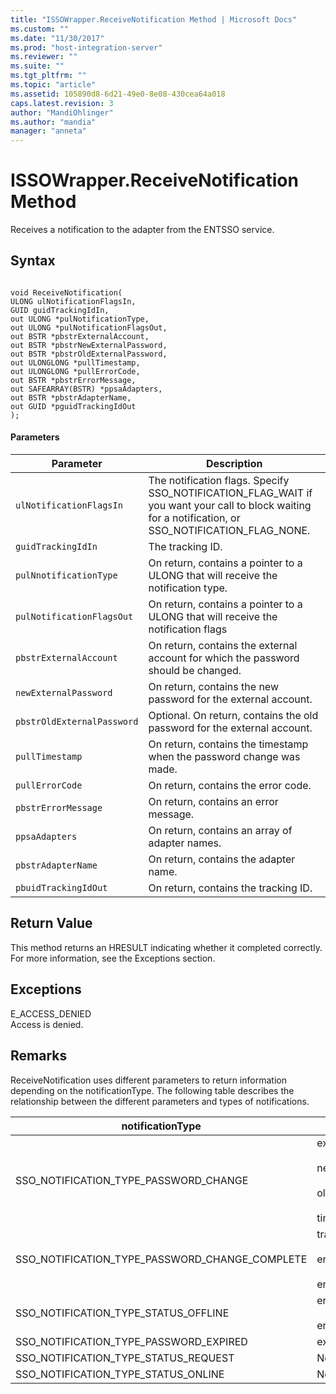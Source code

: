 ```yaml
---
title: "ISSOWrapper.ReceiveNotification Method | Microsoft Docs"
ms.custom: ""
ms.date: "11/30/2017"
ms.prod: "host-integration-server"
ms.reviewer: ""
ms.suite: ""
ms.tgt_pltfrm: ""
ms.topic: "article"
ms.assetid: 105890d8-6d21-49e0-8e08-430cea64a018
caps.latest.revision: 3
author: "MandiOhlinger"
ms.author: "mandia"
manager: "anneta"
---
```

# ISSOWrapper.ReceiveNotification Method
Receives a notification to the adapter from the ENTSSO service.  
  
## Syntax  
  
```cpp#  
  
void ReceiveNotification(  
ULONG ulNotificationFlagsIn,  
GUID guidTrackingIdIn,  
out ULONG *pulNotificationType,  
out ULONG *pulNotificationFlagsOut,  
out BSTR *pbstrExternalAccount,  
out BSTR *pbstrNewExternalPassword,  
out BSTR *pbstrOldExternalPassword,  
out ULONGLONG *pullTimestamp,  
out ULONGLONG *pullErrorCode,  
out BSTR *pbstrErrorMessage,  
out SAFEARRAY(BSTR) *ppsaAdapters,  
out BSTR *pbstrAdapterName,  
out GUID *pguidTrackingIdOut  
);  
```  
  
#### Parameters  
  
|Parameter|Description|  
|---------------|-----------------|  
|`ulNotificationFlagsIn`|The notification flags. Specify SSO_NOTIFICATION_FLAG_WAIT if you want your call to block waiting for a notification, or SSO_NOTIFICATION_FLAG_NONE.|  
|`guidTrackingIdIn`|The tracking ID.|  
|`pulNnotificationType`|On return, contains a pointer to a ULONG that will receive the notification type.|  
|`pulNotificationFlagsOut`|On return, contains a pointer to a ULONG that will receive the notification flags|  
|`pbstrExternalAccount`|On return, contains the external account for which the password should be changed.|  
|`newExternalPassword`|On return, contains the new password for the external account.|  
|`pbstrOldExternalPassword`|Optional. On return, contains the old password for the external account.|  
|`pullTimestamp`|On return, contains the timestamp when the password change was made.|  
|`pullErrorCode`|On return, contains the error code.|  
|`pbstrErrorMessage`|On return, contains an error message.|  
|`ppsaAdapters`|On return, contains an array of adapter names.|  
|`pbstrAdapterName`|On return, contains the adapter name.|  
|`pbuidTrackingIdOut`|On return, contains the tracking ID.|  
  
## Return Value  
 This method returns an HRESULT indicating whether it completed correctly. For more information, see the Exceptions section.  
  
## Exceptions  
 E_ACCESS_DENIED  
 Access is denied.  
  
## Remarks  
 ReceiveNotification uses different parameters to return information depending on the notificationType. The following table describes the relationship between the different parameters and types of notifications.  
  
|notificationType|Parameters|  
|----------------------|----------------|  
|SSO_NOTIFICATION_TYPE_PASSWORD_CHANGE|externalAccount<br /><br /> newExternalPassword<br /><br /> oldExternalPassword<br /><br /> timestamp|  
|SSO_NOTIFICATION_TYPE_PASSWORD_CHANGE_COMPLETE|trackingIdIn<br /><br /> errorCode<br /><br /> errorMessage|  
|SSO_NOTIFICATION_TYPE_STATUS_OFFLINE|errorCode<br /><br /> errorMessage|  
|SSO_NOTIFICATION_TYPE_PASSWORD_EXPIRED|externalAccount|  
|SSO_NOTIFICATION_TYPE_STATUS_REQUEST|None|  
|SSO_NOTIFICATION_TYPE_STATUS_ONLINE|None|